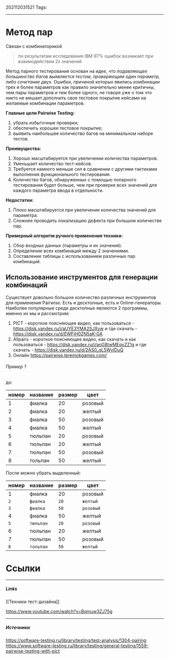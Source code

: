 202112031521
Tags:
___
# Метод пар
Связан с комбинаторикой
>по результатам исследования IBM 97% ошибок возникает при взаимодействии 2х значений

Метод парного тестирования основан на идее, что *подавляющее большинство багов выявляется тестом, проверяющим один параметр, либо сочетание двух*. Ошибки, причиной которых явились комбинации трех и более параметров как правило значительно менее критичны, чем пары параметров и тем более одного, не говоря уже о том что никто не мешает дополнить свое тестовое покрытие кейсами на желаемые комбинации параметров.


**Главные цели Pairwise Testing:**
1. убрать избыточные проверки;
2. обеспечить хорошее тестовое покрытие;
3. выявить наибольшее количество багов на минимальном наборе тестов.

**Преимущества:**
1. Хорошо масштабируется при увеличении количества параметров.
2. Уменьшает количество тест-кейсов.
3. Требуется намного меньше сил в сравнении с другими тактиками
выполнения функционального тестирования.
4. Количество багов, обнаруженных с помощью попарного тестирования
будет больше, чем при проверке всех значений для каждого параметра ввода в
отдельности.

**Недостатки:**
1. Плохо масштабируется при увеличении количества значений для
параметра.
2. Сложнее проводить локализацию дефекта при большом количестве
пар.

**Примерный алгоритм ручного применения техники:**
1. Сбор входных данных (параметры и их значения).
2. Определение всех комбинаций между 2 значениями.
3. Составление таблицы с использованием различных пар комбинаций.

## Использование инструментов для генерации комбинаций
Существует довольно большое количество различных
инструментов для применения Pairwise. Есть и десктопные, есть и
Online-генераторы.
Наиболее популярные среди десктопных являются 2 программы, именно их
мы и рассмотрим:
1. PICT - короткое поясняющее видео, как пользоваться -
https://disk.yandex.ru/i/aUYE3YMA2SJXyw и где скачать -
https://disk.yandex.ru/d/EWFiH0ZN5aK-GA
2. Allpairs - короткое поясняющее видео, как скачать и как пользоваться -
https://disk.yandex.ru/i/anG8twMEqyZZ1g и где скачать -
https://disk.yandex.ru/d/2AS0_gL5WvlDuQ
3. Онлайн 
https://pairwise.teremokgames.com/
###### Пример 1
до:

| номер | название | размер | цвет    |
| ----- | -------- | ------ | ------- |
| 1     | фиалка   | 20     | розовый |
| 2     | фиалка   | 20     | желтый  |
| 3     | фиалка   | 50     | розовый |
| 4     | фиалка   | 50     | желтый  |
| 5     | тюльпан  | 20     | розовый |
| 6     | тюльпан  | 20     | желтый  |
| 7     | тюльпан  | 50     | розовый |
| 8     | тольпан  | 50     | желтый  |

После можно убрать выделенный:

| номер | название  | размер | цвет      |
| ----- | --------- | ------ | --------- |
| 1     | фиалка    | 20     | розовый   |
| `2`   | `фиалка`  | `20`   | `желтый`  |
| `3`   | `фиалка`  | `50`   | `розовый` |
| 4     | фиалка    | 50     | желтый    |
| `5`   | `тюльпан` | `20`   | `розовый` |
| 6     | тюльпан   | 20     | желтый    |
| 7     | тюльпан   | 50     | розовый   |
| `8`   | `тольпан` | `50`   | `желтый`  |




# Ссылки
___
##### Links
[[Техники тест-дизайна]]

https://www.youtube.com/watch?v=Bqmuw3ZJ75g


---
##### Источники
https://software-testing.ru/library/testing/test-analysis/1304-pairing
https://www.software-testing.ru/library/testing/general-testing/1559-pairwise-testing-with-pict